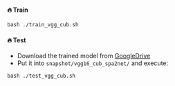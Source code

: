 #### :fire: Train
```shell
bash ./train_vgg_cub.sh
```

#### :fire: Test 
* Download the trained model from [GoogleDrive](https://drive.google.com/drive/folders/1nnO1KNxKL3uq36TopobWI3pyzK4xWTXz?usp=sharing)
* Put it into `snapshot/vgg16_cub_spa2net/` and execute:

```shell
bash ./test_vgg_cub.sh
```
